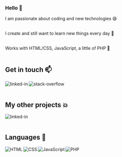 
<!--
**Wojciech-Cyboron/Wojciech-Cyboron** is a ✨ _special_ ✨ repository because its `README.md` (this file) appears on your GitHub profile.

Here are some ideas to get you started:
### Hi there 👋
- 🔭 I’m currently working on ...
- 🌱 I’m currently learning ...
- 👯 I’m looking to collaborate on ...
- 🤔 I’m looking for help with ...
- 💬 Ask me about ...
- 📫 How to reach me: ...
- 😄 Pronouns: ...
- ⚡ Fun fact: ...
-->
### Hello 👋  
I am passionate about coding and new technologies 😄 
<br />
<br />

I create and still want to learn new things every day 🔭
<br />
<br />

Works with HTML/CSS, JavaScript, a little of PHP 🌱
<br />
<br />
## Get in touch 📫
[<img
  align="left"
  alt="linked-in"
  src="https://img.shields.io/badge/linkedin-%230077B5.svg?&style=for-the-badge&logo=linkedin&logoColor=white"
/>](https://www.linkedin.com/in/wojciech-cyboro%C5%84-362846148/)[<img
  align="left"
  alt="stack-overflow"
  src="https://img.shields.io/badge/stack%20overflow-FE7A16?logo=stack-overflow&logoColor=white&style=for-the-badge"
/>](#)
<br />
<br />

## My other projects 💥
[<img
  align="left"
  alt="linked-in"
  src="https://img.shields.io/badge/Codepen-000000?style=for-the-badge&logo=codepen&logoColor=white"
/>](https://codepen.io/Cocoradler)
<br />
<br />

##  Languages 💬
<img align="left" alt="HTML" src="https://img.shields.io/badge/HTML5-E34F26?style=for-the-badge&logo=html5&logoColor=white" />
<img align="left" alt="CSS" src="https://img.shields.io/badge/CSS3-1572B6?style=for-the-badge&logo=css3&logoColor=white" />
<img align="left" alt="JavaScript" src="https://img.shields.io/badge/JavaScript-F7DF1E?style=for-the-badge&logo=javascript&logoColor=black" />
<img align="left" alt="PHP" src="https://img.shields.io/badge/PHP-777BB4?style=for-the-badge&logo=php&logoColor=white" />
<br />
<br />
